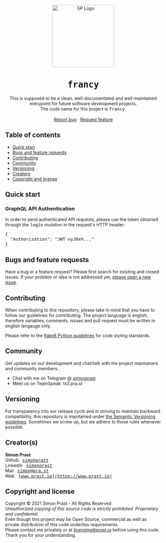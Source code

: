 <p align="center">
  <a href="https://prast.io/" target="_blank" rel="noopener noreferrer">
    <img src="https://user-images.githubusercontent.com/34783318/126504147-491b00fd-4134-43b5-b4f3-43decc26933c.png" alt="SP Logo" height="200">
  </a>
</p>

<h1 align="center"><tt>francy</tt></h3>

<p align="center">
  This is supposed to be a clean, well-documentated and well-maintained entrypoint for future software development projects.<br>
  The code name for this project is <tt>francy</tt>.
  <br>
  <br>
  <a  href="https://github.com/simonprast/django-entrypoint/issues/new?template=bug_report.md">Report bug</a> · <a  href="https://github.com/simonprast/django-entrypoint/issues/new?template=feature_request.md">Request feature</a>
</p>

## Table of contents

- [Quick start](#quick-start)
- [Bugs and feature requests](#bugs-and-feature-requests)
- [Contributing](#contributing)
- [Community](#community)
- [Versioning](#versioning)
- [Creators](#creators)
- [Copyright and license](#copyright-and-license)

## [](#quick-start)Quick start

### GraphQL API Authentication

In order to send authenticated API requests, please use the token obtained through the <tt>login</tt> mutation in the request's HTTP header:

<pre>
{
  "Authorization": "JWT eyJ0eX..."
}
</pre>

## [](#bug-and-feature-requests)Bugs and feature requests

Have a bug or a feature request? Please first search for existing and closed issues. If your problem or idea is not addressed yet, [please open a new issue](https://github.com/simonprast/django-entrypoint/issues/new/choose).

## [](#contributing)Contributing

When contributing to this repository, please take in mind that you have to follow our guidelines for contributing. The project language is english, therefore variables, comments, issues and pull request must be written in english langauge only.

Please refer to the [flake8 Python guidelines](https://www.flake8rules.com/) for code styling standards.

## [](#community)Community

Get updates on our development and chat/talk with the project maintainers and community members.

- Chat with me on Telegram @ [simonprast](https://t.me/simonprast)
- Meet us on TeamSpeak: ts3.pra.st

## [](#versioning)Versioning

For transparency into our release cycle and in striving to maintain backward compatibility, this repository is maintained under [the Semantic Versioning guidelines](https://semver.org/). Sometimes we screw up, but we adhere to those rules whenever possible.

## [](#creators)Creator(s)

**Simon Prast**<br>
Github &nbsp; <tt>[simonprast](https://github.com/simonprast)</tt><br>
LinkedIn &nbsp; <tt>[simonprast](https://www.linkedin.com/in/simonprast/)</tt><br>
Mail &nbsp; <tt><simon@pra.st></tt><br>
Web &nbsp; <tt>[www.prast.io](https://www.prast.io)</tt>

## [](#copyright-and-license)Copyright and license

Copyright © 2021 Simon Prast - All Rights Reserved<br>
_Unauthorized copying of this source code is strictly prohibited.
Proprietary and confidental._<br>
Even though this project may be Open Source, commercial as well as private distribution of this code underlies requirements.<br>
Please contact me privately or at <licensing@prast.io> before using this code.
Thank you for your understanding.
